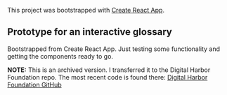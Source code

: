 This project was bootstrapped with [Create React App](https://github.com/facebook/create-react-app).

## Prototype for an interactive glossary

Bootstrapped from Create React App. Just testing some functionality and getting the components ready to go.

**NOTE:** This is an archived version. I transferred it to the Digital Harbor Foundation repo. The most recent code is found there: [Digital Harbor Foundation GitHub](https://github.com/DigitalHarborFoundation/interactive-gallery-prototype)
